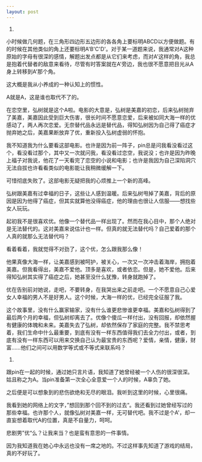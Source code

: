 ```yaml
---
layout: post
---
```


  1. 

小时候做几何题，在三角形四边形五边形的各各角上要标明ABCD以方便做题。有的时候在其他类似的角上还要标明A'B'C'D'。对于某一道题来说，我通常对A这种原始的字母有很深的感情，解题出发点都是从它们来考虑，而对A'这样的角，我总是抱着代替者的敌意来看待，尽管有时答案就在A'旁边，我也很不愿意把目光从A身上转移到A'那个角。

这大概是我从小养成的一种认知上的惯性。

A就是A，这是谁也取代不了的。

在恋空里，弘树就是这个A啦。电影的大意是，弘树是美嘉的初恋，后来弘树抛弃了美嘉，美嘉因此受到巨大伤害，很长时间不愿意恋爱，后来被如同大海一样的优感动了，两人再次恋爱。无奈替代品永远是替代品，得知弘树因为自己得了癌症才抛弃她之后，美嘉果断放弃了优，重新投入弘树虚弱的怀抱。

我不知道我为什么要看这部电影。也许是因为前一阵子，pin总是问我看没看过这个，看没看过那个，其中又一次就问我，看没看过恋空，我说没；也许是因为昨晚上福子对我说，他花了一天看完了恋空的小说和电影；也许是我因为自己深陷洞穴无法自拔也许看看类似的电影能让我稍微缓解一下。

可惜彻底失败了。这部电影无疑把我的心烦推上一个新的高峰。

弘树跟美嘉有过幸福的日子，这些让人感到温暖。后来弘树甩掉了美嘉，背后的原因是因为他得了癌症，但其实就算他没得癌症，他的理由也很让人信服——想找些女人玩玩。

起初我不是很喜欢优。他像一个替代品一样出现了。然而在我心目中，那个人绝对是无法替代的。这对美嘉来说估计也一样。但真的就无法替代吗？自己爱着的那个人真的就那么无法替代吗？

看着看着，我就觉得不对劲了，这个优，怎么跟我那么像！

他果真像大海一样，让美嘉感到被呵护，被关心，一次又一次冲击着海岸，拥抱着美嘉。但我看得出，美嘉不爱他。顶多是喜欢，或者依恋。但是，她不爱他。后来得知弘树其实得了癌症之后，她甚至没什么犹豫，转身就跑掉了。

优在告别前对她说，走吧，不要转身，在我哭出来之前走吧。一个不愿意自己心爱女人幸福的男人不是好男人。这个时候，大海一样的优，已经完全征服了我。

这个故事里，没有什么赢家输家，没有什么谁更悲惨谁更幸福。美嘉和弘树得到了最后两个月的幸福，但弘树却离去了。优像个傻瓜一样付出，没有回报，却依然握有健康的体魄和未来。美嘉失去了弘树，却依然保存了家庭的完整。我不禁思考着，我们生命中什么最重要，到底有没有一样东西值得我们去全力付出，或者，到底有没有一样东西可以用来交换自己认为最宝贵的东西呢？爱情，亲情，健康，财富……他们之间可以用数学等式或不等式来联系吗？

  1. 

跟pin在一起的时候，通过她只言片语，我知道了她曾经被一个人伤的很深很深。姑且称之为A。当pin准备第一次全心全意爱一个人的时候，A辜负了她。

之后便是可以想象到的悲伤欲绝和无尽的眼泪。我听到这里的时候，心里很痛。

我看到她的网络上的文字，”想回到那个回不到的过去“。我还看到过她曾经写过的那些幸福。也许那个人，就像弘树对美嘉一样，无可替代吧。我不过是个A'，却一直妄想着取代A的位置，真是不自量力，呵呵。

悲剧男”优“么？让我来当？也是蛮有意思的一件事情。

因为我知道我在她心中永远也没有一席之地的。不过这样事先知道了游戏的结局，真的不好玩了。